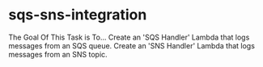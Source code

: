 # sqs-sns-integration
The Goal Of This Task is To... Create an 'SQS Handler' Lambda that logs messages from an SQS queue. Create an 'SNS Handler' Lambda that logs messages from an SNS topic.
